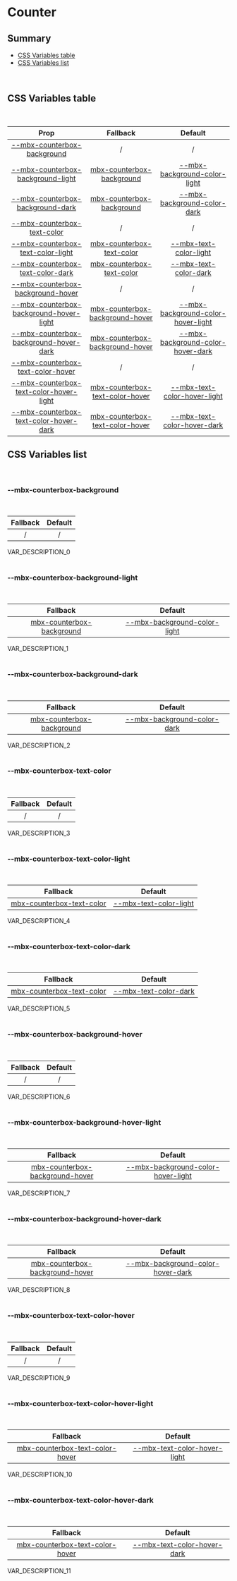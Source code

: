 # Counter

## Summary

- [CSS Variables table](#css-variables-table)
- [CSS Variables list](#css-variables-list)

<br>

## CSS Variables table

<br>

| <div style='text-align:center;margin:auto;'>Prop</div>                                                                              | <div style='text-align:center;margin:auto;'>Fallback</div>                                                            | <div style='text-align:center;margin:auto;'>Default</div>                                                                                         |
| ----------------------------------------------------------------------------------------------------------------------------------- | --------------------------------------------------------------------------------------------------------------------- | ------------------------------------------------------------------------------------------------------------------------------------------------- |
| <div style='text-align:center;margin:auto;'>[--mbx-counterbox-background](#mbx-counterbox-background)</div>                         | <div style='text-align:center;margin:auto;'>/</div>                                                                   | <div style='text-align:center;margin:auto;'>/</div>                                                                                               |
| <div style='text-align:center;margin:auto;'>[--mbx-counterbox-background-light](#mbx-counterbox-background-light)</div>             | <div style='text-align:center;margin:auto;'>[mbx-counterbox-background](#mbx-counterbox-background)</div>             | <div style='text-align:center;margin:auto;'>[--mbx-background-color-light](../../../global/index.md#mbx-background-color-light)</div>             |
| <div style='text-align:center;margin:auto;'>[--mbx-counterbox-background-dark](#mbx-counterbox-background-dark)</div>               | <div style='text-align:center;margin:auto;'>[mbx-counterbox-background](#mbx-counterbox-background)</div>             | <div style='text-align:center;margin:auto;'>[--mbx-background-color-dark](../../../global/index.md#mbx-background-color-dark)</div>               |
| <div style='text-align:center;margin:auto;'>[--mbx-counterbox-text-color](#mbx-counterbox-text-color)</div>                         | <div style='text-align:center;margin:auto;'>/</div>                                                                   | <div style='text-align:center;margin:auto;'>/</div>                                                                                               |
| <div style='text-align:center;margin:auto;'>[--mbx-counterbox-text-color-light](#mbx-counterbox-text-color-light)</div>             | <div style='text-align:center;margin:auto;'>[mbx-counterbox-text-color](#mbx-counterbox-text-color)</div>             | <div style='text-align:center;margin:auto;'>[--mbx-text-color-light](../../../global/index.md#mbx-text-color-light)</div>                         |
| <div style='text-align:center;margin:auto;'>[--mbx-counterbox-text-color-dark](#mbx-counterbox-text-color-dark)</div>               | <div style='text-align:center;margin:auto;'>[mbx-counterbox-text-color](#mbx-counterbox-text-color)</div>             | <div style='text-align:center;margin:auto;'>[--mbx-text-color-dark](../../../global/index.md#mbx-text-color-dark)</div>                           |
| <div style='text-align:center;margin:auto;'>[--mbx-counterbox-background-hover](#mbx-counterbox-background-hover)</div>             | <div style='text-align:center;margin:auto;'>/</div>                                                                   | <div style='text-align:center;margin:auto;'>/</div>                                                                                               |
| <div style='text-align:center;margin:auto;'>[--mbx-counterbox-background-hover-light](#mbx-counterbox-background-hover-light)</div> | <div style='text-align:center;margin:auto;'>[mbx-counterbox-background-hover](#mbx-counterbox-background-hover)</div> | <div style='text-align:center;margin:auto;'>[--mbx-background-color-hover-light](../../../global/index.md#mbx-background-color-hover-light)</div> |
| <div style='text-align:center;margin:auto;'>[--mbx-counterbox-background-hover-dark](#mbx-counterbox-background-hover-dark)</div>   | <div style='text-align:center;margin:auto;'>[mbx-counterbox-background-hover](#mbx-counterbox-background-hover)</div> | <div style='text-align:center;margin:auto;'>[--mbx-background-color-hover-dark](../../../global/index.md#mbx-background-color-hover-dark)</div>   |
| <div style='text-align:center;margin:auto;'>[--mbx-counterbox-text-color-hover](#mbx-counterbox-text-color-hover)</div>             | <div style='text-align:center;margin:auto;'>/</div>                                                                   | <div style='text-align:center;margin:auto;'>/</div>                                                                                               |
| <div style='text-align:center;margin:auto;'>[--mbx-counterbox-text-color-hover-light](#mbx-counterbox-text-color-hover-light)</div> | <div style='text-align:center;margin:auto;'>[mbx-counterbox-text-color-hover](#mbx-counterbox-text-color-hover)</div> | <div style='text-align:center;margin:auto;'>[--mbx-text-color-hover-light](../../../global/index.md#mbx-text-color-hover-light)</div>             |
| <div style='text-align:center;margin:auto;'>[--mbx-counterbox-text-color-hover-dark](#mbx-counterbox-text-color-hover-dark)</div>   | <div style='text-align:center;margin:auto;'>[mbx-counterbox-text-color-hover](#mbx-counterbox-text-color-hover)</div> | <div style='text-align:center;margin:auto;'>[--mbx-text-color-hover-dark](../../../global/index.md#mbx-text-color-hover-dark)</div>               |

## CSS Variables list

<br>

### --mbx-counterbox-background

<br>

| <div style='text-align:center;margin:auto;'>Fallback</div> | <div style='text-align:center;margin:auto;'>Default</div> |
| ---------------------------------------------------------- | --------------------------------------------------------- |
| <div style='text-align:center;margin:auto;'>/</div>        | <div style='text-align:center;margin:auto;'>/</div>       |

VAR_DESCRIPTION_0<br><br>

### --mbx-counterbox-background-light

<br>

| <div style='text-align:center;margin:auto;'>Fallback</div>                                                | <div style='text-align:center;margin:auto;'>Default</div>                                                                             |
| --------------------------------------------------------------------------------------------------------- | ------------------------------------------------------------------------------------------------------------------------------------- |
| <div style='text-align:center;margin:auto;'>[mbx-counterbox-background](#mbx-counterbox-background)</div> | <div style='text-align:center;margin:auto;'>[--mbx-background-color-light](../../../global/index.md#mbx-background-color-light)</div> |

VAR_DESCRIPTION_1<br><br>

### --mbx-counterbox-background-dark

<br>

| <div style='text-align:center;margin:auto;'>Fallback</div>                                                | <div style='text-align:center;margin:auto;'>Default</div>                                                                           |
| --------------------------------------------------------------------------------------------------------- | ----------------------------------------------------------------------------------------------------------------------------------- |
| <div style='text-align:center;margin:auto;'>[mbx-counterbox-background](#mbx-counterbox-background)</div> | <div style='text-align:center;margin:auto;'>[--mbx-background-color-dark](../../../global/index.md#mbx-background-color-dark)</div> |

VAR_DESCRIPTION_2<br><br>

### --mbx-counterbox-text-color

<br>

| <div style='text-align:center;margin:auto;'>Fallback</div> | <div style='text-align:center;margin:auto;'>Default</div> |
| ---------------------------------------------------------- | --------------------------------------------------------- |
| <div style='text-align:center;margin:auto;'>/</div>        | <div style='text-align:center;margin:auto;'>/</div>       |

VAR_DESCRIPTION_3<br><br>

### --mbx-counterbox-text-color-light

<br>

| <div style='text-align:center;margin:auto;'>Fallback</div>                                                | <div style='text-align:center;margin:auto;'>Default</div>                                                                 |
| --------------------------------------------------------------------------------------------------------- | ------------------------------------------------------------------------------------------------------------------------- |
| <div style='text-align:center;margin:auto;'>[mbx-counterbox-text-color](#mbx-counterbox-text-color)</div> | <div style='text-align:center;margin:auto;'>[--mbx-text-color-light](../../../global/index.md#mbx-text-color-light)</div> |

VAR_DESCRIPTION_4<br><br>

### --mbx-counterbox-text-color-dark

<br>

| <div style='text-align:center;margin:auto;'>Fallback</div>                                                | <div style='text-align:center;margin:auto;'>Default</div>                                                               |
| --------------------------------------------------------------------------------------------------------- | ----------------------------------------------------------------------------------------------------------------------- |
| <div style='text-align:center;margin:auto;'>[mbx-counterbox-text-color](#mbx-counterbox-text-color)</div> | <div style='text-align:center;margin:auto;'>[--mbx-text-color-dark](../../../global/index.md#mbx-text-color-dark)</div> |

VAR_DESCRIPTION_5<br><br>

### --mbx-counterbox-background-hover

<br>

| <div style='text-align:center;margin:auto;'>Fallback</div> | <div style='text-align:center;margin:auto;'>Default</div> |
| ---------------------------------------------------------- | --------------------------------------------------------- |
| <div style='text-align:center;margin:auto;'>/</div>        | <div style='text-align:center;margin:auto;'>/</div>       |

VAR_DESCRIPTION_6<br><br>

### --mbx-counterbox-background-hover-light

<br>

| <div style='text-align:center;margin:auto;'>Fallback</div>                                                            | <div style='text-align:center;margin:auto;'>Default</div>                                                                                         |
| --------------------------------------------------------------------------------------------------------------------- | ------------------------------------------------------------------------------------------------------------------------------------------------- |
| <div style='text-align:center;margin:auto;'>[mbx-counterbox-background-hover](#mbx-counterbox-background-hover)</div> | <div style='text-align:center;margin:auto;'>[--mbx-background-color-hover-light](../../../global/index.md#mbx-background-color-hover-light)</div> |

VAR_DESCRIPTION_7<br><br>

### --mbx-counterbox-background-hover-dark

<br>

| <div style='text-align:center;margin:auto;'>Fallback</div>                                                            | <div style='text-align:center;margin:auto;'>Default</div>                                                                                       |
| --------------------------------------------------------------------------------------------------------------------- | ----------------------------------------------------------------------------------------------------------------------------------------------- |
| <div style='text-align:center;margin:auto;'>[mbx-counterbox-background-hover](#mbx-counterbox-background-hover)</div> | <div style='text-align:center;margin:auto;'>[--mbx-background-color-hover-dark](../../../global/index.md#mbx-background-color-hover-dark)</div> |

VAR_DESCRIPTION_8<br><br>

### --mbx-counterbox-text-color-hover

<br>

| <div style='text-align:center;margin:auto;'>Fallback</div> | <div style='text-align:center;margin:auto;'>Default</div> |
| ---------------------------------------------------------- | --------------------------------------------------------- |
| <div style='text-align:center;margin:auto;'>/</div>        | <div style='text-align:center;margin:auto;'>/</div>       |

VAR_DESCRIPTION_9<br><br>

### --mbx-counterbox-text-color-hover-light

<br>

| <div style='text-align:center;margin:auto;'>Fallback</div>                                                            | <div style='text-align:center;margin:auto;'>Default</div>                                                                             |
| --------------------------------------------------------------------------------------------------------------------- | ------------------------------------------------------------------------------------------------------------------------------------- |
| <div style='text-align:center;margin:auto;'>[mbx-counterbox-text-color-hover](#mbx-counterbox-text-color-hover)</div> | <div style='text-align:center;margin:auto;'>[--mbx-text-color-hover-light](../../../global/index.md#mbx-text-color-hover-light)</div> |

VAR_DESCRIPTION_10<br><br>

### --mbx-counterbox-text-color-hover-dark

<br>

| <div style='text-align:center;margin:auto;'>Fallback</div>                                                            | <div style='text-align:center;margin:auto;'>Default</div>                                                                           |
| --------------------------------------------------------------------------------------------------------------------- | ----------------------------------------------------------------------------------------------------------------------------------- |
| <div style='text-align:center;margin:auto;'>[mbx-counterbox-text-color-hover](#mbx-counterbox-text-color-hover)</div> | <div style='text-align:center;margin:auto;'>[--mbx-text-color-hover-dark](../../../global/index.md#mbx-text-color-hover-dark)</div> |

VAR_DESCRIPTION_11<br><br>
